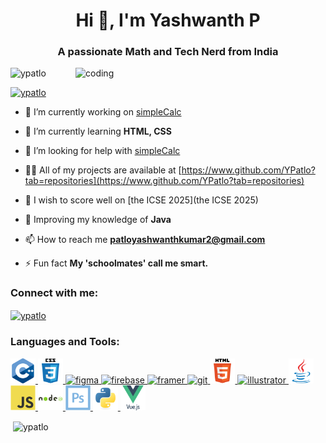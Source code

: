 <h1 align="center">Hi 👋, I'm Yashwanth P</h1>
<h3 align="center">A passionate Math and Tech Nerd from India</h3>

<img align="right" alt="coding" width="400" src="https://www.bing.com/ck/a?!&&p=ff4ad7dbdf4b0fc7JmltdHM9MTY4MDU2NjQwMCZpZ3VpZD0xM2IxNzAxZC1kNDRlLTY3NmUtMWVjMS02Mjc1ZDVlMzY2ODAmaW5zaWQ9NTUyMg&ptn=3&hsh=3&fclid=13b1701d-d44e-676e-1ec1-6275d5e36680&u=a1L2ltYWdlcy9zZWFyY2g_cT1Db2RpbmclMjBHSUYlMjBhbmltYXRlZCZGT1JNPUlRRlJCQSZpZD1DMzcyQkU5M0U5MEZDQzY3NDlFOEY3MzI2MjY2QUY4RUNGNkM1Q0ZE&ntb=1">

<p align="left"> <img src="https://komarev.com/ghpvc/?username=ypatlo&label=Profile%20views&color=0e75b6&style=flat" alt="ypatlo" /> </p>

<p align="left"> <a href="https://twitter.com/ypatlo" target="blank"><img src="https://img.shields.io/twitter/follow/ypatlo?logo=twitter&style=for-the-badge" alt="ypatlo" /></a> </p>

- 🔭 I’m currently working on [simpleCalc](https://www.github.com/YPatlo//simpleCalc)

- 🌱 I’m currently learning **HTML, CSS**

- 🤝 I’m looking for help with [simpleCalc](https://www.github.com/YPatlo//simpleCalc)

- 👨‍💻 All of my projects are available at [https://www.github.com/YPatlo?tab=repositories](https://www.github.com/YPatlo?tab=repositories)

- 📝 I wish to score well on [the ICSE 2025](the ICSE 2025)

- 💬 Improving my knowledge of **Java**

- 📫 How to reach me **patloyashwanthkumar2@gmail.com**

- ⚡ Fun fact **My 'schoolmates' call me smart.**

<h3 align="left">Connect with me:</h3>
<p align="left">
<a href="https://twitter.com/ypatlo" target="blank"><img align="center" src="https://raw.githubusercontent.com/rahuldkjain/github-profile-readme-generator/master/src/images/icons/Social/twitter.svg" alt="ypatlo" height="30" width="40" /></a>
</p>

<h3 align="left">Languages and Tools:</h3>
<p align="left"> <a href="https://www.w3schools.com/cpp/" target="_blank" rel="noreferrer"> <img src="https://raw.githubusercontent.com/devicons/devicon/master/icons/cplusplus/cplusplus-original.svg" alt="cplusplus" width="40" height="40"/> </a> <a href="https://www.w3schools.com/css/" target="_blank" rel="noreferrer"> <img src="https://raw.githubusercontent.com/devicons/devicon/master/icons/css3/css3-original-wordmark.svg" alt="css3" width="40" height="40"/> </a> <a href="https://www.figma.com/" target="_blank" rel="noreferrer"> <img src="https://www.vectorlogo.zone/logos/figma/figma-icon.svg" alt="figma" width="40" height="40"/> </a> <a href="https://firebase.google.com/" target="_blank" rel="noreferrer"> <img src="https://www.vectorlogo.zone/logos/firebase/firebase-icon.svg" alt="firebase" width="40" height="40"/> </a> <a href="https://www.framer.com/" target="_blank" rel="noreferrer"> <img src="https://www.vectorlogo.zone/logos/framer/framer-icon.svg" alt="framer" width="40" height="40"/> </a> <a href="https://git-scm.com/" target="_blank" rel="noreferrer"> <img src="https://www.vectorlogo.zone/logos/git-scm/git-scm-icon.svg" alt="git" width="40" height="40"/> </a> <a href="https://www.w3.org/html/" target="_blank" rel="noreferrer"> <img src="https://raw.githubusercontent.com/devicons/devicon/master/icons/html5/html5-original-wordmark.svg" alt="html5" width="40" height="40"/> </a> <a href="https://www.adobe.com/in/products/illustrator.html" target="_blank" rel="noreferrer"> <img src="https://www.vectorlogo.zone/logos/adobe_illustrator/adobe_illustrator-icon.svg" alt="illustrator" width="40" height="40"/> </a> <a href="https://www.java.com" target="_blank" rel="noreferrer"> <img src="https://raw.githubusercontent.com/devicons/devicon/master/icons/java/java-original.svg" alt="java" width="40" height="40"/> </a> <a href="https://developer.mozilla.org/en-US/docs/Web/JavaScript" target="_blank" rel="noreferrer"> <img src="https://raw.githubusercontent.com/devicons/devicon/master/icons/javascript/javascript-original.svg" alt="javascript" width="40" height="40"/> </a> <a href="https://nodejs.org" target="_blank" rel="noreferrer"> <img src="https://raw.githubusercontent.com/devicons/devicon/master/icons/nodejs/nodejs-original-wordmark.svg" alt="nodejs" width="40" height="40"/> </a> <a href="https://www.photoshop.com/en" target="_blank" rel="noreferrer"> <img src="https://raw.githubusercontent.com/devicons/devicon/master/icons/photoshop/photoshop-line.svg" alt="photoshop" width="40" height="40"/> </a> <a href="https://www.python.org" target="_blank" rel="noreferrer"> <img src="https://raw.githubusercontent.com/devicons/devicon/master/icons/python/python-original.svg" alt="python" width="40" height="40"/> </a> <a href="https://vuejs.org/" target="_blank" rel="noreferrer"> <img src="https://raw.githubusercontent.com/devicons/devicon/master/icons/vuejs/vuejs-original-wordmark.svg" alt="vuejs" width="40" height="40"/> </a> </p>

<p>&nbsp;<img align="center" src="https://github-readme-stats.vercel.app/api?username=ypatlo&show_icons=true&locale=en" alt="ypatlo" /></p>
